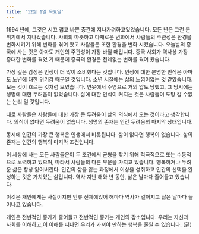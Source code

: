 ```yaml
---
title: '12월 1일 목요일'
---
```

1994 년에, 그것은 시끄 럽고 바쁜 중간에 지나가려하고있었습니다. 모든 년은 그런 분위기에서 지나갔습니다. 사회의 따뜻하고 다채로운 변화에서 사람들의 주관성은 환경을 변화시키기 위해 변화를 겪어 왔고 사람들은 또한 환경을 변화 시켰습니다. 오늘날의 중국에 사는 것은 아마도 개인의 주관성이 가장 바뀔 때입니다. 중국 사회가 역사상 가장 중대한 변화를 겪었 기 때문에 중국의 환경은 전례없는 변화를 겪어 왔습니다.

가장 깊은 감정은 인생이 더 많이 소비했다는 것입니다. 인생에 대한 분명한 인식은 아마도 노년에 대한 위기감 때문일 것입니다. 소년 시절에는 삶의 느낌이없는 것 같았습니다. 모든 것이 흐르는 것처럼 보였습니다. 연못에서 수영으로 거의 압도 당했고, 그 당시에는 생명에 대한 두려움이 없었습니다. 삶에 대한 인식이 커지는 것은 사람들이 도망 갈 수없는 논리 일 것입니다.

때로 사람들은 사람들에 대한 가장 큰 두려움이 삶의 의식에서 오는 것이라고 생각합니다. 의식이 없다면 두려움이 없습니다. 생명의 존재는 인간 두려움의 마지막 상태입니다.

동시에 인간의 가장 큰 행복은 인생에서 비롯됩니다. 삶이 없다면 행복이 없습니다. 삶의 존재는 인간의 행복의 마지막 조건입니다.

이 세상에 사는 모든 사람들은이 두 조건에서 균형을 찾기 위해 적극적으로 또는 수동적으로 노력하고 있으며, 따라서 사람들의 다른 부문을 가지고 있습니다. 행복하거나 두려운 삶은 항상 잃어버린다. 인간의 삶을 잃는 과정에서 이상을 성취하고 인간의 선택을 완성하는 것은 가치있는 삶입니다. 역사 지난 해와 년 동안, 삶은 날마다 줄어들고 있습니다.

이것은 개인에게는 사실이지만 인류 전체에있어 해마다 역사가 길어지고 삶은 날마다 늘어나고 있습니다.

개인은 전반적인 증가가 줄어들고 전반적인 증가는 개인의 감소입니다. 우리는 자신과 사회를 이해하고,이 이해를 떠나면 우리가 가져야 만하는 행복을 줄일 수 있습니다. (끝)
